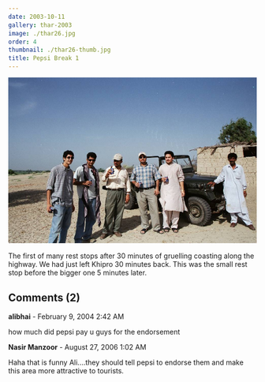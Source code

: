 ```yaml
---
date: 2003-10-11
gallery: thar-2003
image: ./thar26.jpg
order: 4
thumbnail: ./thar26-thumb.jpg
title: Pepsi Break 1
---
```


![Pepsi Break 1](./thar26.jpg)

The first of many rest stops after 30 minutes of gruelling coasting along the highway. We had just left Khipro 30 minutes back. This was the small rest stop before the bigger one 5 minutes later.

<div id="comments">

## Comments (2)

<div id="comment">

**alibhai** - February  9, 2004  2:42 AM

how much did pepsi pay u guys for the endorsement

</div>

<div id="comment">

**Nasir Manzoor** - August 27, 2006  1:02 AM

Haha that is funny Ali....they should tell pepsi to endorse them and make this area more attractive to tourists.

</div>

</div>